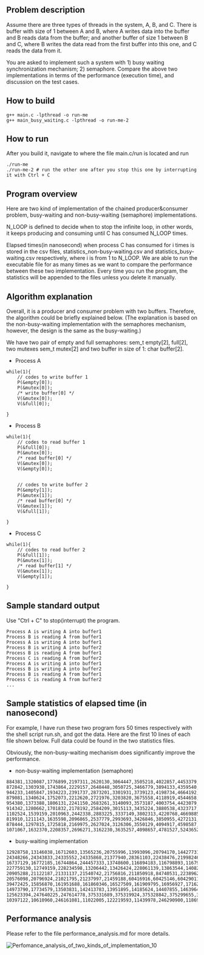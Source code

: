 ## Problem description
Assume there are three types of threads in the system, A, B, and C.
There is buffer with size of 1 between A and B, where A writes data into the buffer and B reads data from the buffer;
and another buffer of size 1 between B and C,
where B writes the data read from the first buffer into this one, and C reads the data from it.

You are asked to implement such a system with 1) busy waiting synchronization mechanism; 2) semaphore. 
Compare the above two implementations in terms of the performance (execution time), and discussion on the test cases.


## How to build
```
g++ main.c -lpthread -o run-me
g++ main_busy_waiting.c -lpthread -o run-me-2
```

## How to run
After you build it, navigate to where the file main.c/run is located and run
```
./run-me
./run-me-2 # run the other one after you stop this one by interrupting it with Ctrl + C
```

## Program overview
Here are two kind of implementation of the chained producer&consumer problem, 
busy-waiting and non-busy-waiting (semaphore) implementations.    

N_LOOP is defined to decide when to stop the infinite loop, in other words, it keeps producing and consuming until C has
consumed N_LOOP times.    

Elapsed times(in nanosecond) when process C has consumed for i times is stored in the csv files, 
statistics_non-busy-waiting.csv and statistics_busy-waiting.csv respectively, where i is from 1 to N_LOOP. We are able
to run the executable file for as many times as we want to compare the performance between these two implementation. 
Every time you run the program, the statistics will be appended to the files unless you delete it manually. 

## Algorithm explanation
Overall, it is a producer and consumer problem with two buffers. 
Therefore, the algorithm could be briefly explained below. 
(The explanation is based on the non-busy-waiting implementation with the semaphores mechanism, however, 
the design is the same as the busy-waiting.)

We have two pair of empty and full semaphores: sem_t empty[2], full[2], two mutexes sem_t mutex[2] 
and two buffer in size of 1: char buffer[2].

* Process A
```
while(1){
    // codes to write buffer 1
    P(&empty[0]);
    P(&mutex[0]);
    /* write buffer[0] */
    V(&mutex[0]);
    V(&full[0]);

}
```


* Process B
```
while(1){
    // codes to read buffer 1
    P(&full[0]);
    P(&mutex[0]);
    /* read buffer[0] */
    V(&mutex[0]);
    V(&empty[0]);


    // codes to write buffer 2
    P(&empty[1]);
    P(&mutex[1]);
    /* read buffer[0] */
    V(&mutex[1]);
    V(&full[1]);

}
```

* Process C
```
while(1){
    // codes to read buffer 2
    P(&full[1]);
    P(&mutex[1]);
    /* read buffer[1] */
    V(&mutex[1]);
    V(&empty[1]);

}
```

## Sample standard output
Use "Ctrl + C" to stop(interrupt) the program.
```
Process A is writing A into buffer1
Process B is reading A from buffer1
Process A is writing A into buffer1
Process B is writing A into buffer2
Process B is reading A from buffer1
Process C is reading A from buffer2
Process A is writing A into buffer1
Process B is writing A into buffer2
Process B is reading A from buffer1
Process C is reading A from buffer2
...
```

## Sample statistics of elapsed time (in nanosecond)
For example, I have run these two program fors 50 times respectively with the shell script run.sh, and got the data. 
Here are the first 10 lines of each file shown below. Full data could be found in the two statistics files.

Obviously, the non-busy-waiting mechanism does significantly improve the performance.
* non-busy-waiting implementation (semaphore)
```csv
884381,1320087,1776899,2197311,2620130,3064447,3505218,4022857,4453379,4958352
872842,1303938,1743864,2229157,2648448,3050725,3466779,3894133,4359540,4946338
944233,1405847,1934223,2391737,2873201,3301931,3739123,4198734,4664192,5163006
879081,1340624,1752073,2212620,2721976,3203820,3675558,4118919,4544658,5034626
954380,1373388,1806131,2241150,2683261,3140093,3573187,4003754,4423079,4916640
914342,1280662,1701832,2178192,2584209,3015113,3435224,3880538,4323717,4852430
1102524,1539159,2010963,2442338,2883225,3337149,3802313,4220768,4669885,5173197
819910,1211143,1635598,2096865,2537779,2993693,3426846,3850955,4272131,4741689
878444,1297815,1725818,2169975,2627024,3126306,3550129,4094917,4598587,5273872
1071067,1632370,2208357,2696271,3162230,3635257,4098657,4781527,5243652,5700173
```

* busy-waiting implementation
```csv
12928758,13146038,16712603,13565236,20755996,13993096,20794170,14427731,20728045,20756168
24348266,24343833,24335552,24335868,21377940,28361103,22438476,21998246,28337601,22418927
16737129,16772185,16744864,244457333,13748600,116894183,116798893,116794662,14671597,14893743
227759130,12749159,228234598,13206442,13426424,228061139,13863544,14082803,227688655,14504182
20905288,21122187,21331137,21540742,21756816,211850918,84740531,22389621,84732448,22812394
20576098,20796924,21021795,21237997,21459188,60416916,60425146,60429011,22337968,187103751
39472425,15856870,161951688,161860346,16527509,161909795,16956927,17162467,161801054,17921712
14973790,17734579,13503831,142413783,13951895,14185624,14407855,14639647,142360703,142254670
125623394,247640225,247614778,375331689,375319924,375328842,375299655,375260901,239612462,375230533
10397122,10610960,246161081,11022005,122219593,11439978,246290900,11869901,12076029,12288842
```

## Performance analysis
Please refer to the file performance_analysis.md for more details.

![Perfomance_analysis_of_two_kinds_of_implementation_10](charts/Performance_of_two_kinds_of_inplementation_10.png)